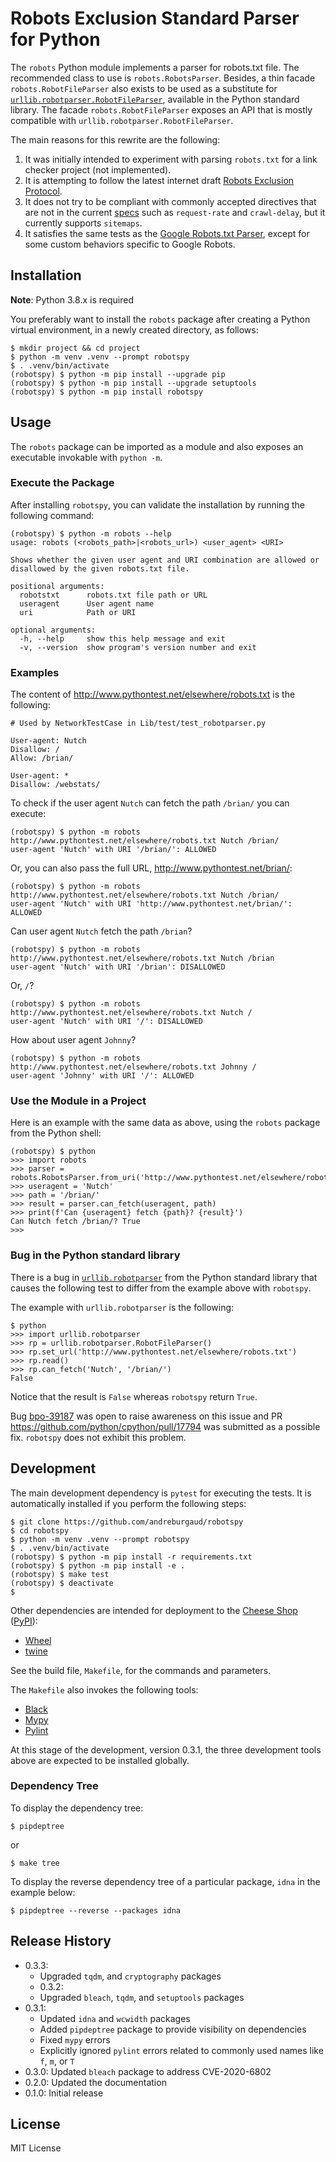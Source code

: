 # Robots Exclusion Standard Parser for Python

The `robots` Python module implements a parser for robots.txt file. The recommended class to use is
`robots.RobotsParser`. Besides, a thin facade `robots.RobotFileParser` also exists to be used as
a substitute for [`urllib.robotparser.RobotFileParser`](https://docs.python.org/3/library/urllib.robotparser.html),
available in the Python standard library. The facade `robots.RobotFileParser` exposes an API that is
mostly compatible with `urllib.robotparser.RobotFileParser`.

The main reasons for this rewrite are the following:

1. It was initially intended to experiment with parsing `robots.txt` for a link checker project
(not implemented).
1. It is attempting to follow the latest internet draft
[Robots Exclusion Protocol](https://tools.ietf.org/html/draft-koster-rep-00).
1. It does not try to be compliant with commonly accepted directives that are not in the current
[specs]((https://tools.ietf.org/html/draft-koster-rep-00)) such as `request-rate` and `crawl-delay`,
but it currently supports `sitemaps`.
1. It satisfies the same tests as the [Google Robots.txt Parser](https://github.com/google/robotstxt),
except for some custom behaviors specific to Google Robots.

## Installation

**Note**: Python 3.8.x is required

You preferably want to install the `robots` package after creating a Python virtual environment,
in a newly created directory, as follows:

```
$ mkdir project && cd project
$ python -m venv .venv --prompt robotspy
$ . .venv/bin/activate
(robotspy) $ python -m pip install --upgrade pip
(robotspy) $ python -m pip install --upgrade setuptools
(robotspy) $ python -m pip install robotspy
```

## Usage

The `robots` package can be imported as a module and also exposes an executable invokable with
`python -m`.

### Execute the Package

After installing `robotspy`, you can validate the installation by running the following command:

```
(robotspy) $ python -m robots --help
usage: robots (<robots_path>|<robots_url>) <user_agent> <URI>

Shows whether the given user agent and URI combination are allowed or
disallowed by the given robots.txt file.

positional arguments:
  robotstxt      robots.txt file path or URL
  useragent      User agent name
  uri            Path or URI

optional arguments:
  -h, --help     show this help message and exit
  -v, --version  show program's version number and exit
```

### Examples

The content of http://www.pythontest.net/elsewhere/robots.txt is the following:

```
# Used by NetworkTestCase in Lib/test/test_robotparser.py

User-agent: Nutch
Disallow: /
Allow: /brian/

User-agent: *
Disallow: /webstats/
```

To check if the user agent `Nutch` can fetch the path `/brian/` you can execute:

```
(robotspy) $ python -m robots http://www.pythontest.net/elsewhere/robots.txt Nutch /brian/
user-agent 'Nutch' with URI '/brian/': ALLOWED
```

Or, you can also pass the full URL, http://www.pythontest.net/brian/:

```
(robotspy) $ python -m robots http://www.pythontest.net/elsewhere/robots.txt Nutch /brian/
user-agent 'Nutch' with URI 'http://www.pythontest.net/brian/': ALLOWED
```

Can user agent `Nutch` fetch the path `/brian`?

```
(robotspy) $ python -m robots http://www.pythontest.net/elsewhere/robots.txt Nutch /brian
user-agent 'Nutch' with URI '/brian': DISALLOWED
```

Or, `/`?

```
(robotspy) $ python -m robots http://www.pythontest.net/elsewhere/robots.txt Nutch /
user-agent 'Nutch' with URI '/': DISALLOWED
```

How about user agent `Johnny`?

```
(robotspy) $ python -m robots http://www.pythontest.net/elsewhere/robots.txt Johnny /
user-agent 'Johnny' with URI '/': ALLOWED
```

### Use the Module in a Project

Here is an example with the same data as above, using the `robots` package from the Python shell:

```
(robotspy) $ python
>>> import robots
>>> parser = robots.RobotsParser.from_uri('http://www.pythontest.net/elsewhere/robots.txt')
>>> useragent = 'Nutch'
>>> path = '/brian/'
>>> result = parser.can_fetch(useragent, path)
>>> print(f'Can {useragent} fetch {path}? {result}')
Can Nutch fetch /brian/? True
>>>
```

### Bug in the Python standard library

There is a bug in [`urllib.robotparser`](https://docs.python.org/3/library/urllib.robotparser.html)
from the Python standard library that causes the following test to differ from the example above with `robotspy`.

The example with `urllib.robotparser` is the following:

```
$ python
>>> import urllib.robotparser
>>> rp = urllib.robotparser.RobotFileParser()
>>> rp.set_url('http://www.pythontest.net/elsewhere/robots.txt')
>>> rp.read()
>>> rp.can_fetch('Nutch', '/brian/')
False
```

Notice that the result is `False` whereas `robotspy` return `True`.

Bug [bpo-39187](https://bugs.python.org/issue39187) was open to raise awareness on this issue and PR
https://github.com/python/cpython/pull/17794 was submitted as a possible fix. `robotspy` does not
exhibit this problem.

## Development

The main development dependency is `pytest` for executing the tests. It is automatically
installed if you perform the following steps:

```
$ git clone https://github.com/andreburgaud/robotspy
$ cd robotspy
$ python -m venv .venv --prompt robotspy
$ . .venv/bin/activate
(robotspy) $ python -m pip install -r requirements.txt
(robotspy) $ python -m pip install -e .
(robotspy) $ make test
(robotspy) $ deactivate
$
```

Other dependencies are intended for deployment to the [Cheese Shop](https://wiki.python.org/moin/CheeseShop) ([PyPI](https://pypi.org/)):

* [Wheel](https://pypi.org/project/wheel/0.22.0/)
* [twine](https://pypi.org/project/twine/)

See the build file, `Makefile`, for the commands and parameters.

The `Makefile` also invokes the following tools:

* [Black](https://github.com/psf/black)
* [Mypy](http://mypy-lang.org/)
* [Pylint](https://www.pylint.org/)

At this stage of the development, version 0.3.1, the three development tools above are expected to be installed globally.

### Dependency Tree

To display the dependency tree:

```
$ pipdeptree
```

or

```
$ make tree
```

To display the reverse dependency tree of a particular package, `idna` in the example below:

```
$ pipdeptree --reverse --packages idna
```

## Release History

* 0.3.3:
  * Upgraded `tqdm`, and `cryptography` packages
  * 0.3.2:
  * Upgraded `bleach`, `tqdm`, and `setuptools` packages
* 0.3.1:
  * Updated `idna` and `wcwidth` packages
  * Added `pipdeptree` package to provide visibility on dependencies
  * Fixed `mypy` errors
  * Explicitly ignored `pylint` errors related to commonly used names like `f`, `m`, or `T`
* 0.3.0: Updated `bleach` package to address CVE-2020-6802
* 0.2.0: Updated the documentation
* 0.1.0: Initial release

## License

MIT License